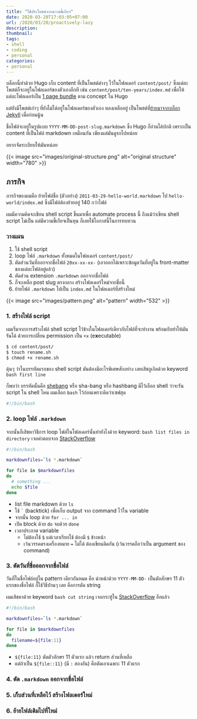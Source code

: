 ```yaml
---
title: "ใช้ประโยชน์จากความขี้เกียจ"
date: 2020-03-20T17:03:05+07:00
url: /2020/03/20/proactively-lazy
description:
thumbnail:
tags:
- shell
- coding
- personal
categories:
- personal
---
```


บล็อกนี้ทำด้วย Hugo เก็บ content ที่เป็นโพสต์ต่างๆ ไว้ในโฟลเดอร์ `content/post/`
ซึ่งแต่ละโพสต์ก็จะอยู่ในโฟลเดอร์ของตัวเองอีกที เช่น `content/post/ten-years/index.md`
เพื่อให้แต่ละโฟลเดอร์เป็น [1 page bundle](https://armno.in.th/2019/07/25/hugo-image-resize/#page-bundle)
ตาม concept ใน Hugo

แต่ยังมีโพสต์เก่าๆ ที่ยังไม่ได้อยู่ในโฟลเดอร์ของตัวเอง หลงเหลืออยู่
เป็นโพสต์ที่[ย้ายมาจากบล็อก Jekyll](https://armno.in.th/2018/03/24/jekyll-to-hugo/) เมื่อก่อนนู้น

ชื่อไฟล์จะอยู่ในรูปแบบ `YYYY-MM-DD-post-slug.markdown`
ซึ่ง Hugo ก็อ่านได้ปกติ เพราะเป็น content ที่เป็นไฟล์ markdown เหมือนกัน
เพียงแต่มันดูรกไปหน่อย

อยากจัดระเบียบให้มันหน่อย

{{< image src="images/original-structure.png" alt="original structure" width="780" >}}

## ภารกิจ

ภารกิจของผมคือ ย้ายไฟล์ชื่อ (ตัวอย่าง) `2011-03-29-hello-world.markdown` ไป `hello-world/index.md`
ซึ่งมีไฟล์ต้องย้ายอยู่ 140 กว่าไฟล์

ผมมีความคิดจะเขียน shell script ขึ้นมาเพื่อ automate process นี้
ถึงแม้ว่าเขียน shell script ไม่เป็น แต่มีความขี้เกียจเป็นทุน
ก็เลยใช้โอกาสนี้ในการทบทวน

### วางแผน

1. ใช้ shell script
2. loop ไฟล์ `.markdown` ทั้งหมดในโฟลเดอร์ `content/post/`
3. ตัดส่วนวันที่ออกจากชื่อไฟล์ `20xx-xx-xx-` (เอาออกได้เพราะข้อมูลวันที่อยู่ใน front-matter ของแต่ละไฟล์อยู่แล้ว)
4. ตัดส่วน extension `.markdown` ออกจากชื่อไฟล์
5. ก็จะเหลือ post slug ตรงกลาง สร้างโฟลเดอร์ใหม่จากชื่อนี้
6. ย้ายไฟล์ `.markdown` ไปเป็น `index.md` ในโฟลเดอร์ที่สร้างใหม่

{{< image src="images/pattern.png" alt="pattern" width="532" >}}

### 1. สร้างไฟล์ script

ผมเริ่มจากการสร้างไฟล์ shell script ไว้ข้างในโฟลเดอร์เดียวกับไฟล์ที่จะทำงาน
พร้อมกับทำให้มันรันได้ ด้วยการเปลี่ยน permission เป็น `+x` (e**x**ecutable)

```sh
$ cd content/post/
$ touch rename.sh
$ chmod +x rename.sh
```

คุ้นๆ ว่าในบรรทัดแรกของ shell script มันต้องมีอะไรพิเศษสักอย่าง
เลยเสิชกูเกิลด้วย keyword `bash first line`

ก็พบว่า บรรทัดนั้นคือ [shebang](https://en.wikipedia.org/wiki/Shebang_(Unix)) หรือ sha-bang หรือ hashbang
มีไว้เลือก shell ว่าจะรัน script ใน shell ไหน
ผมเลือก `bash` ไว้ก่อนเพราะคิดว่าเซฟสุด

```sh
#!/bin/bash
```

### 2. loop ไฟล์ `.markdown`

จากนั้นก็เสิชหาวิธีการ loop ไฟล์ในโฟลเดอร์นั้นทำยังไงด้วย keyword: `bash list files in directory`
เจอคำตอบจาก [StackOverflow](https://stackoverflow.com/a/43661580)

```sh {hl_lines=[3,"5-6",9]}
#!/bin/bash

markdownfiles=`ls *.markdown`

for file in $markdownfiles
do
  # something ...
  echo $file
done
```

- list file markdown ด้วย `ls`
- ใช้ <code>`</code> (backtick) เพื่อเก็บ output จาก command ไว้ใน variable
- จากนั้น loop ด้วย `for ... in`
- เปิด block ด้วย `do` จบด้วย `done`
- เวลาประกาศ variable
  - ไม่ต้องใช้ `$` แต่เวลาเรียกใช้ ต้องมี `$` ข้างหน้า
  - เว้นวรรคตรงเครื่องหมาย `=` ไม่ได้ ต้องเขียนติดกัน (เว้นวรรคถือว่าเป็น argument ของ command)

### 3. ตัดวันที่ชื่อออกจากชื่อไฟล์

วันที่ในชื่อไฟล์อยู่ใน pattern เดียวกันหมด คือ นำหน้าด้วย `YYYY-MM-DD-`
เป็นตัอสักษร 11 ตัวแรกของชื่อไฟล์ ก็ใช้วิธีบ้่านๆ เลย คือการตัด string

ผมเสิชหาด้วย keyword `bash cut string` เจอกระทู้ใน [StackOverflow](https://stackoverflow.com/a/19482947) อีกแล้ว

```sh {hl_lines=[7]}
#!/bin/bash

markdownfiles=`ls *.markdown`

for file in $markdownfiles
do
  filename=${file:11}
done
```

- `${file:11}` ตัดตัวอักษร 11 ตัวแรก แล้ว return ส่วนที่เหลือ
- แต่ถ้าเป็น `${file::11}` (มี `:` สองอัน) คือตัดเอาเฉพาะ 11 ตัวแรก

### 4. ตัด `.markdown` ออกจากชื่อไฟล์

### 5. เก็บส่วนที่เหลือไว้ สร้างโฟลเดอร์ใหม่

### 6. ย้ายไฟล์เดิมไปที่ใหม่

